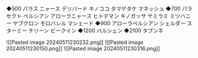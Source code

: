 ◆500
パラス
ニャース
デリバード
キノココ
タマゲタケ
マネッシュ
◆700
パラセクト
ペルシアン
アローラニャース
ヒトデマン
キノガッサ
ヤミラミ
ミツハニー
ヤブクロン
モロバレル
マシェード
◆900
アローラペルシアン
シェルダー
スターミー
チリーン
ビークイン
◆1200
バルシェン
◆2100
タブンネ

![[Pasted image 20240511230232.png]]
![[Pasted image 20240511230150.png]]
![[Pasted image 20240511230316.png]]
